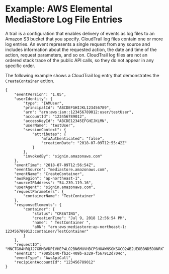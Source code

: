 # Example: AWS Elemental MediaStore Log File Entries<a name="monitoring-example-log-file-entries"></a>

 A trail is a configuration that enables delivery of events as log files to an Amazon S3 bucket that you specify\. CloudTrail log files contain one or more log entries\. An event represents a single request from any source and includes information about the requested action, the date and time of the action, request parameters, and so on\. CloudTrail log files are not an ordered stack trace of the public API calls, so they do not appear in any specific order\.

The following example shows a CloudTrail log entry that demonstrates the `CreateContainer` action\.

```
{
    "eventVersion": "1.05",
    "userIdentity": {
        "type": "IAMUser",
        "principalId": "ABCDEFGHIJKL123456789",
        "arn": "arn:aws:iam::123456789012:user/testUser",
        "accountId": "123456789012",
        "accessKeyId": "ABCDE12345EFGHIJKLMN",
        "userName": "testUser",
        "sessionContext": {
            "attributes": {
                "mfaAuthenticated": "false",
                "creationDate": "2018-07-09T12:55:42Z"
            }
        },
        "invokedBy": "signin.amazonaws.com"
    },
    "eventTime": "2018-07-09T12:56:54Z",
    "eventSource": "mediastore.amazonaws.com",
    "eventName": "CreateContainer",
    "awsRegion": "ap-northeast-1",
    "sourceIPAddress": "54.239.119.16",
    "userAgent": "signin.amazonaws.com",
    "requestParameters": {
        "containerName": "TestContainer"
    },
    "responseElements": {
        "container": {
            "status": "CREATING",
            "creationTime": "Jul 9, 2018 12:56:54 PM",
            "name": " TestContainer ",
            "aRN": "arn:aws:mediastore:ap-northeast-1: 123456789012:container/TestContainer"
        }
    },
    "requestID": "MNCTGH4HRQJ27GRMBVDPIVHEP4LO2BN6MUVHBCPSHOAWNSOKSXCO24B2UEOBBND5DONRXTMFK3TOJ4G7AHWMESI",
    "eventID": "7085b140-fb2c-409b-a329-f567912d704c",
    "eventType": "AwsApiCall",
    "recipientAccountId": "123456789012"
}
```